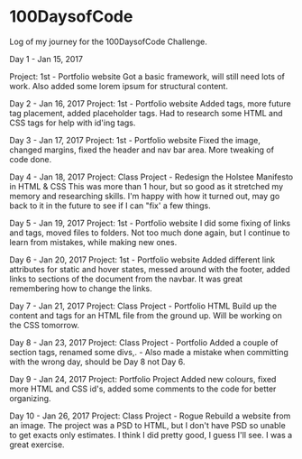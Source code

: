 # 100DaysofCode
Log of my journey for the 100DaysofCode Challenge.


Day 1 - Jan 15, 2017

Project: 1st - Portfolio website
Got a basic framework, will still need lots of work. Also added some lorem ipsum for structural content.


Day 2 - Jan 16, 2017
Project: 1st - Portfolio website
Added tags, more future tag placement, added placeholder tags.
Had to research some HTML and CSS tags for help with id'ing tags.


Day 3 - Jan 17, 2017
Project: 1st - Portfolio website
Fixed the image, changed margins, fixed the header and nav bar area. More tweaking of code done.

Day 4 - Jan 18, 2017
Project: Class Project - Redesign the Holstee Manifesto in HTML & CSS
This was more than 1 hour, but so good as it stretched my memory and researching skills. I'm happy with how it turned out, may go back to it in the future to see if I can "fix' a few things.

Day 5 - Jan 19, 2017
Project: 1st - Portfolio website
I did some fixing of links and tags, moved files to folders.
Not too much done again, but I continue to learn from mistakes, while making new ones.

Day 6 - Jan 20, 2017
Project: 1st - Portfolio website
Added different link attributes for static and hover states, messed around with the footer, added links to sections of the document from the navbar.
It was great remembering how to change the links.

Day 7 - Jan 21, 2017
Project: Class Project - Portfolio HTML
Build up the content and tags for an HTML file from the ground up. Will be working on the CSS tomorrow.

Day 8 - Jan 23, 2017
Project: Class Project - Portfolio
Added a couple of section tags, renamed some divs,. - Also made a mistake when committing with the wrong day, should be Day 8 not Day 6.

Day 9 - Jan 24, 2017
Project: Portfolio Project
Added new colours, fixed more HTML and CSS id's, added some comments to the code for better organizing.

Day 10 - Jan 26, 2017
Project: Class Project - Rogue
Rebuild a website from an image. The project was a PSD to HTML, but I don't have PSD so unable to get exacts only estimates. I think I did pretty good, I guess I'll see. I was a great exercise.
